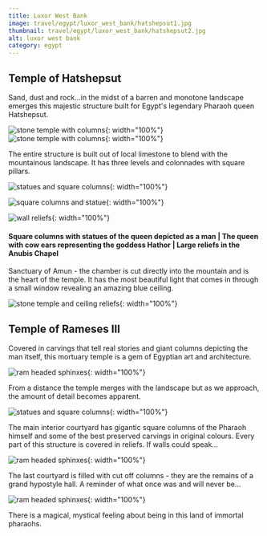 ```yaml
---
title: Luxor West Bank
image: travel/egypt/luxor_west_bank/hatshepsut1.jpg
thumbnail: travel/egypt/luxor_west_bank/hatshepsut2.jpg
alt: luxor west bank
category: egypt
---
```


## Temple of Hatshepsut

Sand, dust and rock...in the midst of a barren and monotone landscape emerges this majestic structure built for Egypt's legendary Pharaoh queen Hatshepsut.

![stone temple with columns](./assets/img/travel/egypt/luxor_west_bank/hatshepsut2.jpg){: width="100%"}
![stone temple with columns](./assets/img/travel/egypt/luxor_west_bank/hatshepsut3.jpg){: width="100%"}

The entire structure is built out of local limestone to blend with the mountainous landscape. It has three levels and colonnades with square pillars.

![statues and square columns](./assets/img/travel/egypt/luxor_west_bank/hatshepsut4.jpg){: width="100%"}

![square columns and statue](./assets/img/travel/egypt/luxor_west_bank/hatshepsut5.jpg){: width="100%"}

![wall reliefs](./assets/img/travel/egypt/luxor_west_bank/hatshepsut6.jpg){: width="100%"}

#### Square columns with statues of the queen depicted as a man | The queen with cow ears representing the goddess Hathor | Large reliefs in the Anubis Chapel

Sanctuary of Amun - the chamber is cut directly into the mountain and is the heart of the temple. It has the most beautiful light that comes in through a small window revealing an amazing blue ceiling.

![stone temple and ceiling reliefs](./assets/img/travel/egypt/luxor_west_bank/hatshepsut7.jpg){: width="100%"}

## Temple of Rameses III

Covered in carvings that tell real stories and giant columns depicting the man itself, this mortuary temple is a gem of Egyptian art and architecture.

![ram headed sphinxes](./assets/img/travel/egypt/luxor_west_bank/rameses1.jpg){: width="100%"}

From a distance the temple merges with the landscape but as we approach, the amount of detail becomes apparent.

![statues and square columns](./assets/img/travel/egypt/luxor_west_bank/rameses2.jpg){: width="100%"}

The main interior courtyard has gigantic square columns of the Pharaoh himself and some of the best preserved carvings in original colours. Every part of this structure is covered in reliefs. If walls could speak...

![ram headed sphinxes](./assets/img/travel/egypt/luxor_west_bank/rameses3.jpg){: width="100%"}

The last courtyard is filled with cut off columns - they are the remains of a grand hypostyle hall. A reminder of what once was and will never be...

![ram headed sphinxes](./assets/img/travel/egypt/luxor_west_bank/rameses4.jpg){: width="100%"}

 There is a magical, mystical feeling about being in this land of immortal pharaohs.
